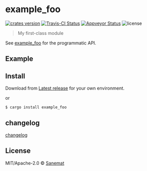 # example_foo

[![crates version][crates-image]][crates-url] [![Travis-CI Status][travis-image]][travis-url] [![Appveyor Status][appveyor-image]][appveyor-url] ![license][license-image]

> My first-class module

See [example_foo](https://github.com/sanemat/example_foo) for the programmatic API.

## Example


## Install

Download from [Latest release](https://github.com/sanemat/example_foo/releases/latest) for your own environment.

or

```
$ cargo install example_foo
```

## changelog

[changelog](./changelog.md)

## License

MIT/Apache-2.0 © [Sanemat](sane.jp)

[travis-url]: https://travis-ci.org/sanemat/example_foo
[travis-image]: https://img.shields.io/travis/sanemat/example_foo/master.svg?style=flat-square&label=travis
[appveyor-url]: https://ci.appveyor.com/project/sanemat/example_foo/branch/master
[appveyor-image]: https://img.shields.io/appveyor/ci/sanemat/example_foo/master.svg?style=flat-square&label=appveyor
[crates-url]: https://crates.io/crates/example_foo
[crates-image]: https://img.shields.io/crates/v/example_foo.svg?style=flat-square
[license-image]: https://img.shields.io/crates/l/example_foo.svg?style=flat-square
